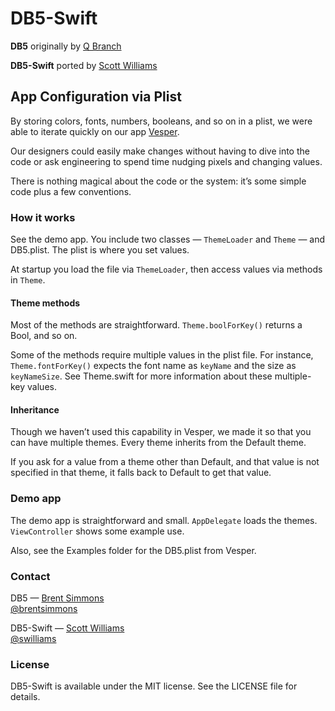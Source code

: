 # DB5-Swift

**DB5** originally by [Q Branch](http://qbranch.co/)

**DB5-Swift** ported by [Scott Williams](http://swilliams.me)

## App Configuration via Plist

By storing colors, fonts, numbers, booleans, and so on in a plist, we were able to iterate quickly on our app [Vesper](http://vesperapp.co/).

Our designers could easily make changes without having to dive into the code or ask engineering to spend time nudging pixels and changing values.

There is nothing magical about the code or the system: it’s some simple code plus a few conventions.

### How it works

See the demo app. You include two classes — `ThemeLoader` and `Theme` — and DB5.plist. The plist is where you set values.

At startup you load the file via `ThemeLoader`, then access values via methods in `Theme`.

#### Theme methods

Most of the methods are straightforward. `Theme.boolForKey()` returns a Bool, and so on.

Some of the methods require multiple values in the plist file. For instance, `Theme.fontForKey()` expects the font name as `keyName` and the size as `keyNameSize`. See Theme.swift for more information about these multiple-key values.

#### Inheritance

Though we haven’t used this capability in Vesper, we made it so that you can have multiple themes. Every theme inherits from the Default theme.

If you ask for a value from a theme other than Default, and that value is not specified in that theme, it falls back to Default to get that value.

### Demo app

The demo app is straightforward and small. `AppDelegate` loads the themes. `ViewController` shows some example use.

Also, see the Examples folder for the DB5.plist from Vesper.

### Contact

DB5 — [Brent Simmons](https://github.com/brentsimmons)<br />
[@brentsimmons](https://twitter.com/brentsimmons)

DB5-Swift — [Scott Williams](https://github.com/swilliams)<br />
[@swilliams](https://twitter.com/swilliams)

### License

DB5-Swift is available under the MIT license. See the LICENSE file for details.
